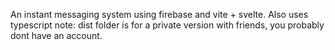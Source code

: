 An instant messaging system using firebase and vite + svelte.
Also uses typescript
note: dist folder is for a private version with friends, you probably dont have an account.
